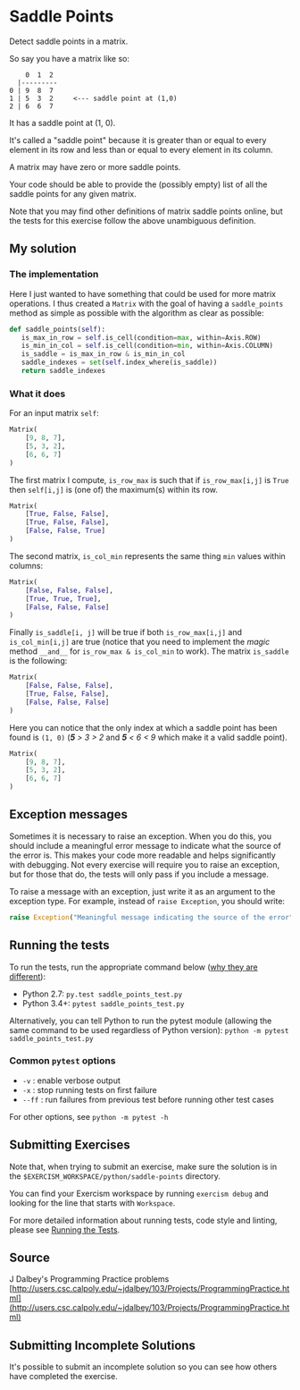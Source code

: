 # Saddle Points

Detect saddle points in a matrix.

So say you have a matrix like so:

```text
    0  1  2
  |---------
0 | 9  8  7
1 | 5  3  2     <--- saddle point at (1,0)
2 | 6  6  7
```

It has a saddle point at (1, 0).

It's called a "saddle point" because it is greater than or equal to
every element in its row and less than or equal to every element in
its column.

A matrix may have zero or more saddle points.

Your code should be able to provide the (possibly empty) list of all the
saddle points for any given matrix.

Note that you may find other definitions of matrix saddle points online,
but the tests for this exercise follow the above unambiguous definition.

## My solution

### The implementation

Here I just wanted to have something that could be used for more matrix operations.
I thus created a `Matrix` with the goal of having a `saddle_points` method as
simple as possible with the algorithm as clear as possible:
```python
def saddle_points(self):
   is_max_in_row = self.is_cell(condition=max, within=Axis.ROW)
   is_min_in_col = self.is_cell(condition=min, within=Axis.COLUMN)
   is_saddle = is_max_in_row & is_min_in_col
   saddle_indexes = set(self.index_where(is_saddle))
   return saddle_indexes
```

### What it does

For an input matrix `self`:
```python
Matrix(
	[9, 8, 7],
	[5, 3, 2],
	[6, 6, 7]
)
```
The first matrix I compute, `is_row_max` is such that if `is_row_max[i,j]` is `True`
then `self[i,j]` is (one of) the maximum(s) within its row.
```python
Matrix(
	[True, False, False],
	[True, False, False],
	[False, False, True]
)
```
The second matrix, `is_col_min` represents the same thing `min` values within columns:
```python
Matrix(
	[False, False, False],
	[True, True, True],
	[False, False, False]
)
```
Finally `is_saddle[i, j]` will be true if both `is_row_max[i,j]`
and `is_col_min[i,j]` are true (notice that you need to implement the _magic_ method `__and__`
for `is_row_max & is_col_min` to work). The matrix `is_saddle` is the following:
```python
Matrix(
	[False, False, False],
	[True, False, False],
	[False, False, False]
)
```
Here you can notice that the only index at which a saddle point has been found is
`(1, 0)` (_**5** > 3 > 2_ and _**5** < 6 < 9_ which make it a valid saddle point).
```python
Matrix(
	[9, 8, 7],
	[5, 3, 2],
	[6, 6, 7]
)
```

## Exception messages

Sometimes it is necessary to raise an exception. When you do this, you should include a meaningful error message to
indicate what the source of the error is. This makes your code more readable and helps significantly with debugging. Not
every exercise will require you to raise an exception, but for those that do, the tests will only pass if you include
a message.

To raise a message with an exception, just write it as an argument to the exception type. For example, instead of
`raise Exception`, you should write:

```python
raise Exception("Meaningful message indicating the source of the error")
```

## Running the tests

To run the tests, run the appropriate command below ([why they are different](https://github.com/pytest-dev/pytest/issues/1629#issue-161422224)):

- Python 2.7: `py.test saddle_points_test.py`
- Python 3.4+: `pytest saddle_points_test.py`

Alternatively, you can tell Python to run the pytest module (allowing the same command to be used regardless of Python version):
`python -m pytest saddle_points_test.py`

### Common `pytest` options

- `-v` : enable verbose output
- `-x` : stop running tests on first failure
- `--ff` : run failures from previous test before running other test cases

For other options, see `python -m pytest -h`

## Submitting Exercises

Note that, when trying to submit an exercise, make sure the solution is in the `$EXERCISM_WORKSPACE/python/saddle-points` directory.

You can find your Exercism workspace by running `exercism debug` and looking for the line that starts with `Workspace`.

For more detailed information about running tests, code style and linting,
please see [Running the Tests](http://exercism.io/tracks/python/tests).

## Source

J Dalbey's Programming Practice problems [http://users.csc.calpoly.edu/~jdalbey/103/Projects/ProgrammingPractice.html](http://users.csc.calpoly.edu/~jdalbey/103/Projects/ProgrammingPractice.html)

## Submitting Incomplete Solutions

It's possible to submit an incomplete solution so you can see how others have completed the exercise.
